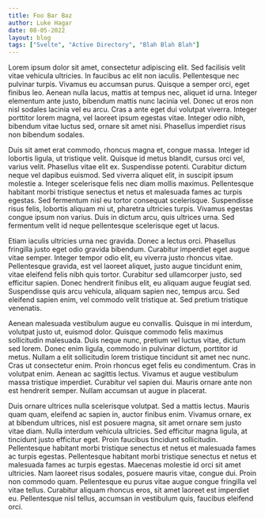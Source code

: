 ```yaml
---
title: Foo Bar Baz
author: Luke Hagar
date: 08-05-2022
layout: blog
tags: ["Svelte", "Active Directory", "Blah Blah Blah"]
---
```


Lorem ipsum dolor sit amet, consectetur adipiscing elit. Sed facilisis velit vitae vehicula ultricies. In faucibus ac elit non iaculis. Pellentesque nec pulvinar turpis. Vivamus eu accumsan purus. Quisque a semper orci, eget finibus leo. Aenean nulla lacus, mattis at tempus nec, aliquet id urna. Integer elementum ante justo, bibendum mattis nunc lacinia vel. Donec ut eros non nisl sodales lacinia vel eu arcu. Cras a ante eget dui volutpat viverra. Integer porttitor lorem magna, vel laoreet ipsum egestas vitae. Integer odio nibh, bibendum vitae luctus sed, ornare sit amet nisi. Phasellus imperdiet risus non bibendum sodales.

Duis sit amet erat commodo, rhoncus magna et, congue massa. Integer id lobortis ligula, ut tristique velit. Quisque id metus blandit, cursus orci vel, varius velit. Phasellus vitae elit ex. Suspendisse potenti. Curabitur dictum neque vel dapibus euismod. Sed viverra aliquet elit, in suscipit ipsum molestie a. Integer scelerisque felis nec diam mollis maximus. Pellentesque habitant morbi tristique senectus et netus et malesuada fames ac turpis egestas. Sed fermentum nisl eu tortor consequat scelerisque. Suspendisse risus felis, lobortis aliquam mi ut, pharetra ultricies turpis. Vivamus egestas congue ipsum non varius. Duis in dictum arcu, quis ultrices urna. Sed fermentum velit id neque pellentesque scelerisque eget ut lacus.

Etiam iaculis ultricies urna nec gravida. Donec a lectus orci. Phasellus fringilla justo eget odio gravida bibendum. Curabitur imperdiet eget augue vitae semper. Integer tempor odio elit, eu viverra justo rhoncus vitae. Pellentesque gravida, est vel laoreet aliquet, justo augue tincidunt enim, vitae eleifend felis nibh quis tortor. Curabitur sed ullamcorper justo, sed efficitur sapien. Donec hendrerit finibus elit, eu aliquam augue feugiat sed. Suspendisse quis arcu vehicula, aliquam sapien nec, tempus arcu. Sed eleifend sapien enim, vel commodo velit tristique at. Sed pretium tristique venenatis.

Aenean malesuada vestibulum augue eu convallis. Quisque in mi interdum, volutpat justo ut, euismod dolor. Quisque commodo felis maximus sollicitudin malesuada. Duis neque nunc, pretium vel luctus vitae, dictum sed lorem. Donec enim ligula, commodo in pulvinar dictum, porttitor id metus. Nullam a elit sollicitudin lorem tristique tincidunt sit amet nec nunc. Cras ut consectetur enim. Proin rhoncus eget felis eu condimentum. Cras in volutpat enim. Aenean ac sagittis lectus. Vivamus et augue vestibulum massa tristique imperdiet. Curabitur vel sapien dui. Mauris ornare ante non est hendrerit semper. Nullam accumsan ut augue in placerat.

Duis ornare ultrices nulla scelerisque volutpat. Sed a mattis lectus. Mauris quam quam, eleifend ac sapien in, auctor finibus enim. Vivamus ornare, ex at bibendum ultrices, nisl est posuere magna, sit amet ornare sem justo vitae diam. Nulla interdum vehicula ultricies. Sed efficitur magna ligula, at tincidunt justo efficitur eget. Proin faucibus tincidunt sollicitudin. Pellentesque habitant morbi tristique senectus et netus et malesuada fames ac turpis egestas. Pellentesque habitant morbi tristique senectus et netus et malesuada fames ac turpis egestas. Maecenas molestie id orci sit amet ultricies. Nam laoreet risus sodales, posuere mauris vitae, congue dui. Proin non commodo quam. Pellentesque eu purus vitae augue congue fringilla vel vitae tellus. Curabitur aliquam rhoncus eros, sit amet laoreet est imperdiet eu. Pellentesque nisl tellus, accumsan in vestibulum quis, faucibus eleifend orci.
